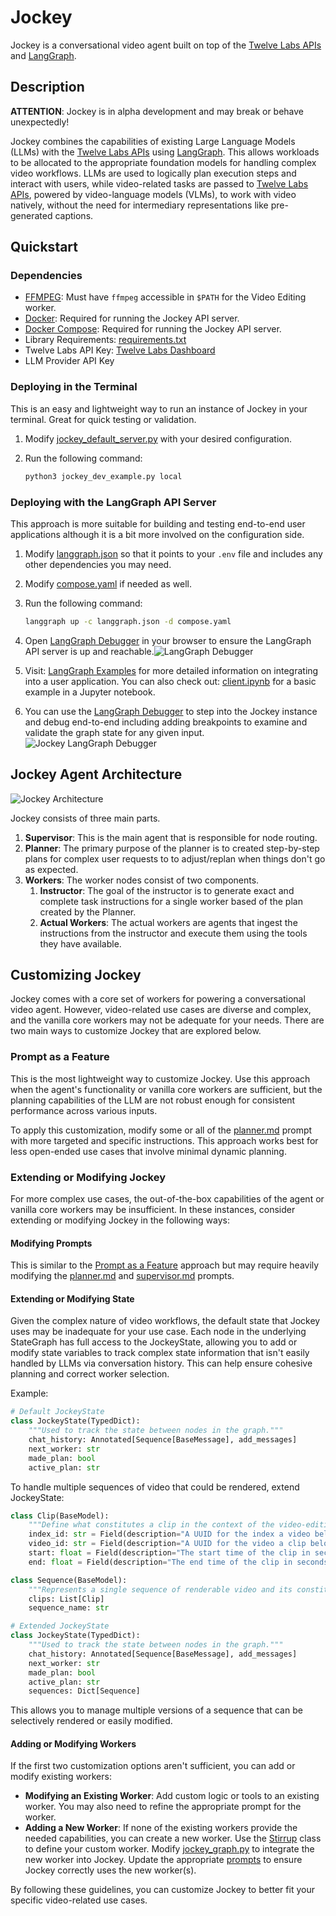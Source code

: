 # Jockey

Jockey is a conversational video agent built on top of the [Twelve Labs APIs](https://docs.twelvelabs.io/docs/introduction) and [LangGraph](https://python.langchain.com/v0.1/docs/langgraph/).

## Description

**ATTENTION**: Jockey is in alpha development and may break or behave unexpectedly!

Jockey combines the capabilities of existing Large Language Models (LLMs) with the [Twelve Labs APIs](https://docs.twelvelabs.io/docs/introduction) using [LangGraph](https://python.langchain.com/v0.1/docs/langgraph/). This allows workloads to be allocated to the appropriate foundation models for handling complex video workflows. LLMs are used to logically plan execution steps and interact with users, while video-related tasks are passed to [Twelve Labs APIs](https://docs.twelvelabs.io/docs/introduction), powered by video-language models (VLMs), to work with video natively, without the need for intermediary representations like pre-generated captions.

## Quickstart

### Dependencies

- [FFMPEG](https://ffmpeg.org/): Must have `ffmpeg` accessible in `$PATH` for the Video Editing worker.
- [Docker](https://www.docker.com/): Required for running the Jockey API server.
- [Docker Compose](https://docs.docker.com/compose/): Required for running the Jockey API server.
- Library Requirements: [requirements.txt](../requirements.txt)
- Twelve Labs API Key: [Twelve Labs Dashboard](https://dashboard.twelvelabs.io/)
- LLM Provider API Key

### Deploying in the Terminal

This is an easy and lightweight way to run an instance of Jockey in your terminal. Great for quick testing or validation.

1. Modify [jockey_default_server.py](jockey_default_server.py) with your desired configuration.
2. Run the following command:
   
   ```bash
   python3 jockey_dev_example.py local
   ```

### Deploying with the LangGraph API Server

This approach is more suitable for building and testing end-to-end user applications although it is a bit more involved on the configuration side.

1. Modify [langgraph.json](langgraph.json) so that it points to your `.env` file and includes any other dependencies you may need.
2. Modify [compose.yaml](compose.yaml) if needed as well.
3. Run the following command:

    ```bash
    langgraph up -c langgraph.json -d compose.yaml
    ```
4. Open [LangGraph Debugger](http://localhost:8124/) in your browser to ensure the LangGraph API server is up and reachable.![LangGraph Debugger](assets/langgraph_debugger.png)
5. Visit: [LangGraph Examples](https://github.com/langchain-ai/langgraph-example) for more detailed information on integrating into a user application. You can also check out: [client.ipynb](client.ipynb) for a basic example in a Jupyter notebook.
6. You can use the [LangGraph Debugger](http://localhost:8124/) to step into the Jockey instance and debug end-to-end including adding breakpoints to examine and validate the graph state for any given input.![Jockey LangGraph Debugger](assets/jockey_langgraph_debugger.png)

## Jockey Agent Architecture

![Jockey Architecture](assets/Jockey%20Architecture.jpg)

Jockey consists of three main parts.

1. **Supervisor**: This is the main agent that is responsible for node routing.
2. **Planner**: The primary purpose of the planner is to created step-by-step plans for complex user requests to to adjust/replan when things don't go as expected.
3. **Workers**: The worker nodes consist of two components.
   1. **Instructor**: The goal of the instructor is to generate exact and complete task instructions for a single worker based of the plan created by the Planner.
   2. **Actual Workers**: The actual workers are agents that ingest the instructions from the instructor and execute them using the tools they have available.

## Customizing Jockey

Jockey comes with a core set of workers for powering a conversational video agent. However, video-related use cases are diverse and complex, and the vanilla core workers may not be adequate for your needs. There are two main ways to customize Jockey that are explored below.

### Prompt as a Feature

This is the most lightweight way to customize Jockey. Use this approach when the agent's functionality or vanilla core workers are sufficient, but the planning capabilities of the LLM are not robust enough for consistent performance across various inputs.

To apply this customization, modify some or all of the [planner.md](./prompts/planner.md) prompt with more targeted and specific instructions. This approach works best for less open-ended use cases that involve minimal dynamic planning.

### Extending or Modifying Jockey

For more complex use cases, the out-of-the-box capabilities of the agent or vanilla core workers may be insufficient. In these instances, consider extending or modifying Jockey in the following ways:

#### Modifying Prompts

This is similar to the [Prompt as a Feature](#prompt-as-a-feature) approach but may require heavily modifying the [planner.md](./prompts/planner.md) and [supervisor.md](./prompts/supervisor.md) prompts.

#### Extending or Modifying State

Given the complex nature of video workflows, the default state that Jockey uses may be inadequate for your use case. Each node in the underlying StateGraph has full access to the JockeyState, allowing you to add or modify state variables to track complex state information that isn't easily handled by LLMs via conversation history. This can help ensure cohesive planning and correct worker selection.

Example:

```python
# Default JockeyState
class JockeyState(TypedDict):
    """Used to track the state between nodes in the graph."""
    chat_history: Annotated[Sequence[BaseMessage], add_messages]
    next_worker: str
    made_plan: bool
    active_plan: str
```

To handle multiple sequences of video that could be rendered, extend JockeyState:

```python
class Clip(BaseModel):
    """Define what constitutes a clip in the context of the video-editing worker."""
    index_id: str = Field(description="A UUID for the index a video belongs to. This is different from the video_id.")
    video_id: str = Field(description="A UUID for the video a clip belongs to.")
    start: float = Field(description="The start time of the clip in seconds.")
    end: float = Field(description="The end time of the clip in seconds.")

class Sequence(BaseModel):
    """Represents a single sequence of renderable video and its constituents."""
    clips: List[Clip]
    sequence_name: str

# Extended JockeyState
class JockeyState(TypedDict):
    """Used to track the state between nodes in the graph."""
    chat_history: Annotated[Sequence[BaseMessage], add_messages]
    next_worker: str
    made_plan: bool
    active_plan: str
    sequences: Dict[Sequence]
```

This allows you to manage multiple versions of a sequence that can be selectively rendered or easily modified.

#### Adding or Modifying Workers

If the first two customization options aren't sufficient, you can add or modify existing workers:

- **Modifying an Existing Worker**: Add custom logic or tools to an existing worker. You may also need to refine the appropriate prompt for the worker.
- **Adding a New Worker**: If none of the existing workers provide the needed capabilities, you can create a new worker. Use the [Stirrup](./stirrups/stirrup.py) class to define your custom worker. Modify [jockey_graph.py](jockey_graph.py) to integrate the new worker into Jockey. Update the appropriate [prompts](./prompts/) to ensure Jockey correctly uses the new worker(s).

By following these guidelines, you can customize Jockey to better fit your specific video-related use cases.